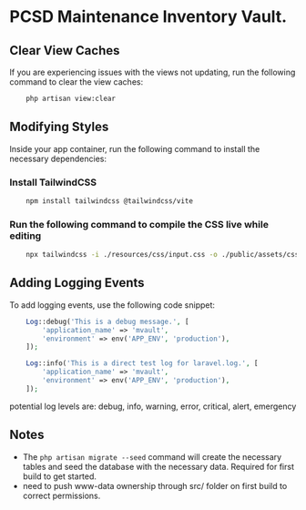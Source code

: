 # PCSD Maintenance Inventory Vault.

## Clear View Caches
If you are experiencing issues with the views not updating, run the following command to clear the view caches:
```bash
    php artisan view:clear
```
## Modifying Styles
Inside your app container, run the following command to install the necessary dependencies:
### Install TailwindCSS
```bash
    npm install tailwindcss @tailwindcss/vite
```
### Run the following command to compile the CSS live while editing
```bash
    npx tailwindcss -i ./resources/css/input.css -o ./public/assets/css/tailwind.css --watch
```

## Adding Logging Events
To add logging events, use the following code snippet:
```php
    Log::debug('This is a debug message.', [
        'application_name' => 'mvault',
        'environment' => env('APP_ENV', 'production'),
    ]);

    Log::info('This is a direct test log for laravel.log.', [
        'application_name' => 'mvault',
        'environment' => env('APP_ENV', 'production'),
    ]);

```
potential log levels are: debug, info, warning, error, critical, alert, emergency
## Notes
- The `php artisan migrate --seed` command will create the necessary tables and seed the database with the necessary data. Required for first build to get started.
- need to push www-data ownership through src/ folder on first build to correct permissions.
